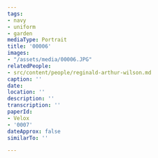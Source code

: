```yaml
---
tags:
- navy
- uniform
- garden
mediaType: Portrait
title: '00006'
images:
- "/assets/media/00006.JPG"
relatedPeople:
- src/content/people/reginald-arthur-wilson.md
caption: ''
date: 
location: ''
description: ''
transcription: ''
paperId:
- Velox
- '0007'
dateApprox: false
similarTo: ''

---
```

